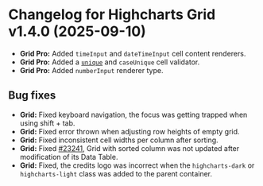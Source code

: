 # Changelog for Highcharts Grid v1.4.0 (2025-09-10)

- **Grid Pro:** Added `timeInput` and `dateTimeInput` cell content renderers.
- **Grid Pro:** Added a [`unique`](https://api.highcharts.com/grid/xAxis.uniqueNames) and `caseUnique` cell validator.
- **Grid Pro:** Added `numberInput` renderer type.


## Bug fixes
- **Grid:** Fixed keyboard navigation, the focus was getting trapped when using shift + tab.
- **Grid:** Fixed error thrown when adjusting row heights of empty grid.
- **Grid:** Fixed inconsistent cell widths per column after sorting.
- **Grid:** Fixed [#23241](https://github.com/highcharts/highcharts/issues/23241), Grid with sorted column was not updated after modification of its Data Table.
- **Grid:** Fixed, the credits logo was incorrect when the `highcharts-dark` or `highcharts-light` class was added to the parent container.
